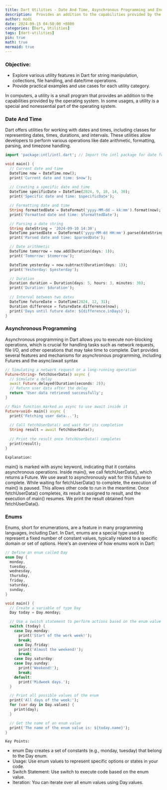 ```yaml
---
title: Dart Utilities - Date And Time, Asynchronous Programming and Enums
description:  Provides an addition to the capabilities provided by the operating system
author: modi
date: 2024-09-15 04:50:00 +0800
categories: [Dart, Utilities]
tags: [dart-utilities]
pin: true
math: true
mermaid: true
---
```


### Objective:

  - Explore various utility features in Dart for string manipulation, collections, file handling, and date/time operations.
  - Provide practical examples and use cases for each utility category.

In computers, a utility is a small program that provides an addition to the capabilities provided by the operating system. In some usages, a utility is a special and nonessential part of the operating system.



### Date And Time

Dart offers utilities for working with dates and times, including classes for representing dates, times, durations, and intervals. These utilities allow developers to perform various operations like date arithmetic, formatting, parsing, and timezone handling.


```dart
import 'package:intl/intl.dart'; // Import the intl package for date formatting

void main() {
  // Current date and time
  DateTime now = DateTime.now();
  print('Current date and time: $now');
  
  // Creating a specific date and time
  DateTime specificDate = DateTime(2024, 9, 10, 14, 30);
  print('Specific date and time: $specificDate');

  // Formatting date and time
  String formattedDate = DateFormat('yyyy-MM-dd – kk:mm').format(now);
  print('Formatted date and time: $formattedDate');

  // Parsing a date string
  String dateString = '2024-09-10 14:30';
  DateTime parsedDate = DateFormat('yyyy-MM-dd HH:mm').parse(dateString);
  print('Parsed date and time: $parsedDate');

  // Date arithmetic
  DateTime tomorrow = now.add(Duration(days: 1));
  print('Tomorrow: $tomorrow');

  DateTime yesterday = now.subtract(Duration(days: 1));
  print('Yesterday: $yesterday');

  // Duration
  Duration duration = Duration(days: 5, hours: 3, minutes: 30);
  print('Duration: $duration');
  
  // Interval between two dates
  DateTime futureDate = DateTime(2024, 12, 31);
  Duration difference = futureDate.difference(now);
  print('Days until future date: ${difference.inDays}');
}
```


### Asynchronous Programming

Asynchronous programming in Dart allows you to execute non-blocking operations, which is crucial for handling tasks such as network requests, file I/O, and other operations that may take time to complete. Dart provides several features and mechanisms for asynchronous programming, including Futures and the async/await syntax

```dart
// Simulating a network request or a long-running operation
Future<String> fetchUserData() async {
  // Simulate a delay
  await Future.delayed(Duration(seconds: 2));
  // Return user data after the delay
  return 'User data retrieved successfully';
}

// Main function marked as async to use await inside it
Future<void> main() async {
  print('Fetching user data...');
  
  // Call fetchUserData() and wait for its completion
  String result = await fetchUserData();
  
  // Print the result once fetchUserData() completes
  print(result);
}
```



`Explanation:`

main() is marked with async keyword, indicating that it contains asynchronous operations.
Inside main(), we call fetchUserData(), which returns a Future<String>. We use await to asynchronously wait for this future to complete.
While waiting for fetchUserData() to complete, the execution of main() is paused. This allows other code to run in the meantime.
Once fetchUserData() completes, its result is assigned to result, and the execution of main() resumes.
We print the result obtained from fetchUserData().



### Enums

Enums, short for enumerations, are a feature in many programming languages, including Dart. In Dart, enums are a special type used to represent a fixed number of constant values, typically related to a specific domain or set of options. Here's an overview of how enums work in Dart:


```dart
// Define an enum called Day
enum Day {
  monday,
  tuesday,
  wednesday,
  thursday,
  friday,
  saturday,
  sunday,
}

void main() {
  // Create a variable of type Day
  Day today = Day.monday;

  // Use a switch statement to perform actions based on the enum value
  switch (today) {
    case Day.monday:
      print('Start of the work week!');
      break;
    case Day.friday:
      print('Almost the weekend!');
      break;
    case Day.saturday:
    case Day.sunday:
      print('Weekend!');
      break;
    default:
      print('Midweek days.');
  }

  // Print all possible values of the enum
  print('All days of the week:');
  for (var day in Day.values) {
    print(day);
  }

  // Get the name of an enum value
  print('The name of the enum value is: ${today.name}');
}
```

`Key Points:`

- enum Day creates a set of constants (e.g., monday, tuesday) that belong to the Day enum.
- Usage: Use enum values to represent specific options or states in your code.
- Switch Statement: Use switch to execute code based on the enum value.
- Iteration: You can iterate over all enum values using Day.values.